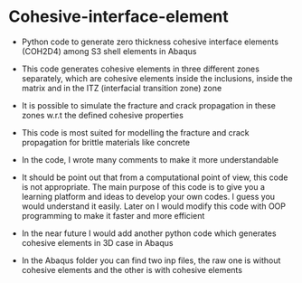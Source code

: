 # Cohesive-interface-element
- Python code to generate zero thickness cohesive interface elements (COH2D4) among S3 shell elements in Abaqus

- This code generates cohesive elements in three different zones separately, which  are cohesive elements inside the inclusions, inside the matrix and in the ITZ (interfacial transition zone) zone

-  It is possible to simulate the fracture and crack propagation in these zones w.r.t the defined cohesive properties

- This code is most suited for modelling the fracture and crack propagation for brittle materials like concrete

- In the code, I wrote many comments to make it more understandable

- It should be point out that from a computational point of view, this code is not appropriate. The main purpose of this code is to give you a learning platform and   ideas to develop your own codes. I guess you would understand it easily. Later on I would modify this code with OOP programming to make it faster and more efficient

- In the near future I would add another python code which generates cohesive elements in 3D case in Abaqus

- In the Abaqus folder you can find two inp files, the raw one is without cohesive elements and the other is with cohesive elements
